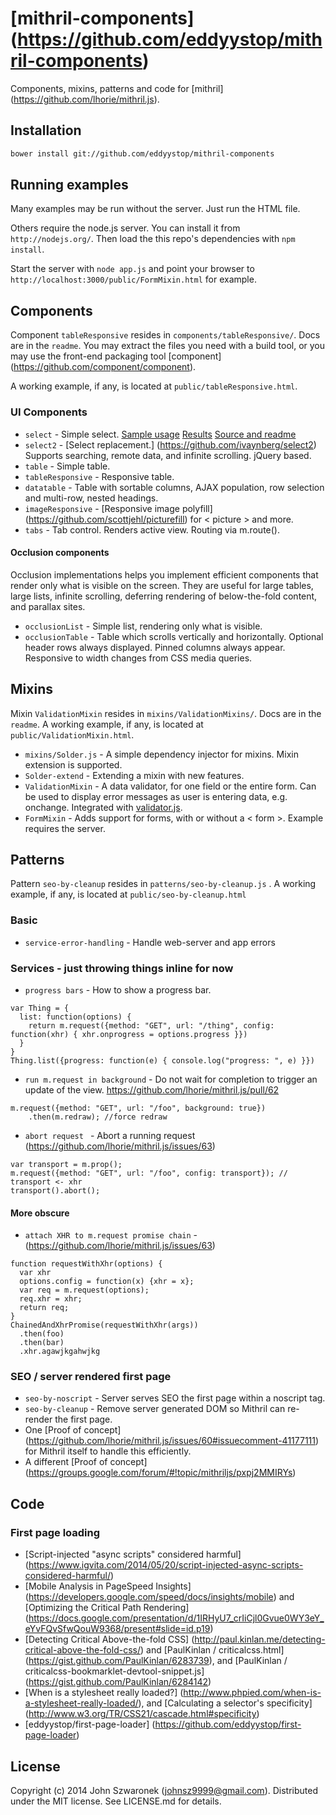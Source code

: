 # [mithril-components] (https://github.com/eddyystop/mithril-components)

Components, mixins, patterns and code for
[mithril] (https://github.com/lhorie/mithril.js).

## Installation
```sh
bower install git://github.com/eddyystop/mithril-components
```

## Running examples

Many examples may be run without the server. Just run the HTML file.

Others require the node.js server.
You can install it from ```http://nodejs.org/```.
Then load the this repo's dependencies with ```npm install```.

Start the server with ```node app.js``` and point your
browser to ```http://localhost:3000/public/FormMixin.html``` for example. 

## Components
Component ```tableResponsive``` resides in ```components/tableResponsive/```.
Docs are in the ```readme```.
You may extract the files you need with a build tool,
or you may use the front-end packaging tool
[component] (https://github.com/component/component).

A working example, if any, is located at ```public/tableResponsive.html```.

### UI Components

- ```select``` - Simple select.
[Sample usage](/public/select.html)
[Results](/components/select/sample.png)
[Source and readme](https://github.com/eddyystop/mithril-components/tree/master/components/select)
- ```select2``` - [Select replacement.] (https://github.com/ivaynberg/select2) 
Supports searching, remote data, and infinite scrolling. jQuery based.
- ```table``` - Simple table.
- ```tableResponsive``` - Responsive table.
- ```datatable``` - Table with sortable columns, AJAX population, 
row selection and multi-row, nested headings.
- ```imageResponsive``` - [Responsive image polyfill] 
(https://github.com/scottjehl/picturefill)  for < picture > and more.
- ```tabs``` - Tab control. Renders active view. Routing via m.route().

#### Occlusion components

Occlusion implementations helps you implement efficient components that render 
only what is visible on the screen. 
They are useful for large tables, large lists, infinite scrolling, 
deferring rendering of below-the-fold content, and parallax sites.

- ```occlusionList``` - Simple list, rendering only what is visible.
- ```occlusionTable``` - Table which scrolls vertically and horizontally.
Optional header rows always displayed. Pinned columns always appear.
Responsive to width changes from CSS media queries.

## Mixins
Mixin ```ValidationMixin``` resides in ```mixins/ValidationMixins/```.
Docs are in the ```readme```.
A working example, if any, is located at ```public/ValidationMixin.html```.

- ```mixins/Solder.js``` - A simple dependency injector for mixins. 
Mixin extension is supported.
- ```Solder-extend``` - Extending a mixin with new features.
- ```ValidationMixin``` - A data validator, for one field or the entire form. 
Can be used to display error messages as user is entering data, e.g. onchange. 
Integrated with [validator.js](https://github.com/chriso/validator.js).
- ```FormMixin``` - Adds support for forms, with or without a < form >.
Example requires the server.

## Patterns
Pattern ```seo-by-cleanup``` resides in ```patterns/seo-by-cleanup.js``` .
A working example, if any, is located at ```public/seo-by-cleanup.html```

### Basic

- ```service-error-handling``` - Handle web-server and app errors

### Services - just throwing things inline for now 

- ```progress bars``` - How to show a progress bar.

```
var Thing = {
  list: function(options) {
    return m.request({method: "GET", url: "/thing", config: function(xhr) { xhr.onprogress = options.progress }})
  }
}
Thing.list({progress: function(e) { console.log("progress: ", e) }})
```
- ```run m.request in background``` - Do not wait for completion to trigger an update of the view.
https://github.com/lhorie/mithril.js/pull/62
```
m.request({method: "GET", url: "/foo", background: true})
    .then(m.redraw); //force redraw
```
- ```abort request ``` - Abort a running request (https://github.com/lhorie/mithril.js/issues/63)
```
var transport = m.prop();
m.request({method: "GET", url: "/foo", config: transport}); // transport <- xhr
transport().abort();
```

#### More obscure

- ```attach XHR to m.request promise chain``` - (https://github.com/lhorie/mithril.js/issues/63)
```
function requestWithXhr(options) {
  var xhr
  options.config = function(x) {xhr = x};
  var req = m.request(options);
  req.xhr = xhr;
  return req;
}
ChainedAndXhrPromise(requestWithXhr(args))
  .then(foo)
  .then(bar)
  .xhr.agawjkgahwjkg
```

### SEO / server rendered first page

- ```seo-by-noscript``` - Server serves SEO the first page within a noscript tag.
- ```seo-by-cleanup``` - Remove server generated DOM so Mithril can re-render the first page.
- One [Proof of concept] (https://github.com/lhorie/mithril.js/issues/60#issuecomment-41177111)
for Mithril itself to handle this efficiently.
- A different [Proof of concept] (https://groups.google.com/forum/#!topic/mithriljs/pxpj2MMIRYs)

## Code

### First page loading

- [Script-injected "async scripts" considered harmful] 
(https://www.igvita.com/2014/05/20/script-injected-async-scripts-considered-harmful/)
- [Mobile Analysis in PageSpeed Insights]
(https://developers.google.com/speed/docs/insights/mobile)
and [Optimizing the Critical Path Rendering]
(https://docs.google.com/presentation/d/1IRHyU7_crIiCjl0Gvue0WY3eY_eYvFQvSfwQouW9368/present#slide=id.p19)
- [Detecting Critical Above-the-fold CSS]
(http://paul.kinlan.me/detecting-critical-above-the-fold-css/)
and [PaulKinlan / criticalcss.html]
(https://gist.github.com/PaulKinlan/6283739),
and [PaulKinlan / criticalcss-bookmarklet-devtool-snippet.js]
(https://gist.github.com/PaulKinlan/6284142)
- [When is a stylesheet really loaded?]
(http://www.phpied.com/when-is-a-stylesheet-really-loaded/),
and [Calculating a selector's specificity]
(http://www.w3.org/TR/CSS21/cascade.html#specificity)
- [eddyystop/first-page-loader]
(https://github.com/eddyystop/first-page-loader)

## License
Copyright (c) 2014 John Szwaronek (<johnsz9999@gmail.com>).
Distributed under the MIT license. See LICENSE.md for details.